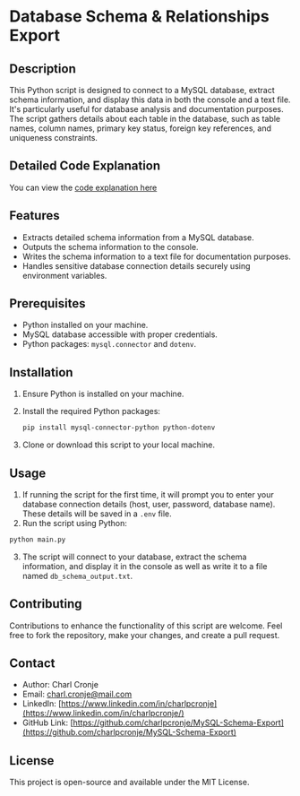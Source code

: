 
# Database Schema & Relationships Export

## Description
This Python script is designed to connect to a MySQL database, extract schema information, and display this data in both the console and a text file. It's particularly useful for database analysis and documentation purposes. The script gathers details about each table in the database, such as table names, column names, primary key status, foreign key references, and uniqueness constraints.

## Detailed Code Explanation
You can view the [code explanation here](./explained.md)

## Features
- Extracts detailed schema information from a MySQL database.
- Outputs the schema information to the console.
- Writes the schema information to a text file for documentation purposes.
- Handles sensitive database connection details securely using environment variables.

## Prerequisites
- Python installed on your machine.
- MySQL database accessible with proper credentials.
- Python packages: `mysql.connector` and `dotenv`.

## Installation
1. Ensure Python is installed on your machine.
2. Install the required Python packages:

   ```sh
   pip install mysql-connector-python python-dotenv
   ```

3. Clone or download this script to your local machine.

## Usage
1. If running the script for the first time, it will prompt you to enter your database connection details (host, user, password, database name). These details will be saved in a `.env` file.
2. Run the script using Python:

```sh
python main.py
```

3. The script will connect to your database, extract the schema information, and display it in the console as well as write it to a file named `db_schema_output.txt`.

## Contributing
Contributions to enhance the functionality of this script are welcome. Feel free to fork the repository, make your changes, and create a pull request.

## Contact
- Author: Charl Cronje
- Email: charl.cronje@mail.com
- LinkedIn: [https://www.linkedin.com/in/charlpcronje](https://www.linkedin.com/in/charlpcronje/)
- GitHub Link: [https://github.com/charlpcronje/MySQL-Schema-Export](https://github.com/charlpcronje/MySQL-Schema-Export)

## License
This project is open-source and available under the MIT License.

